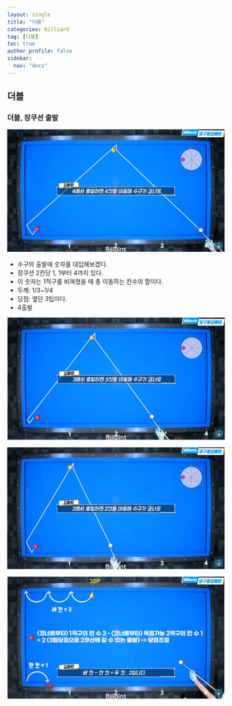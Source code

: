 ```yaml
---
layout: single
title: "더블"
categories: billiard
tag: [더블] 
toc: true
author_profile: false
sidebar:
  nav: "docs"
---
```


## 더블

### 더블, 장쿠션 출발

[![더블_4출발](/images/더블_4출발.PNG)](/images/더블_4출발.PNG)
- 수구의 출발에 숫자를 대입해보겠다.
- 장쿠션 2칸당 1, 1부터 4까지 있다. 
- 이 숫자는 1적구를 비껴쳤을 때 총 이동하는 칸수의 합이다.
- 두께: 1/3~1/4
- 당점: 옆단 3팁이다.
- 4출발

[![더블_3출발](/images/더블_3출발.PNG)](/images/더블_3출발.PNG)

[![더블_2출발](/images/더블_2출발.PNG)](/images/더블_2출발.PNG)

[![더블_계산방법1](/images/더블_계산방법1.PNG)](/images/더블_계산방법1.PNG)
